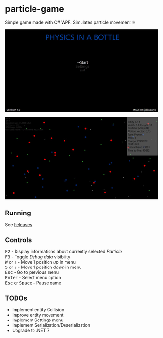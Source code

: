 # particle-game
Simple game made with C# WPF. Simulates particle movement ⚛

![screen](screen.jpg)

![in-game](in-game.jpg)

## Running
See [Releases](https://github.com/jkbkupczyk/particle-game/releases)

## Controls

<kbd>F2</kbd> - Display informations about currently selected _Particle_
<br>
<kbd>F3</kbd> - Toggle _Debug data_ visibility
<br>
<kbd>W</kbd> or <kbd>↑</kbd> - Move 1 position _up_ in menu
<br>
<kbd>S</kbd> or <kbd>↓</kbd> - Move 1 position _down_ in menu
<br>
<kbd>Esc</kbd> - Go to previous menu
<br>
<kbd>Enter</kbd> - Select menu option
<br>
<kbd>Esc</kbd> or <kbd>Space</kbd> - Pause game

## TODOs
- Implement entity Collision
- Improve entity movement
- Implement Settings menu
- Implement Serialization/Deserialization
- Upgrade to .NET 7

